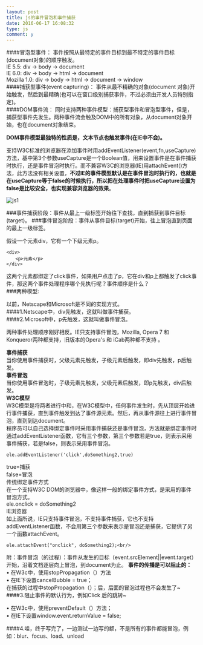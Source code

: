 ```yaml
---
layout: post
title: js的事件冒泡和事件捕获
date: 2016-06-17 16:08:32
type: js
comment: y
---
```


####冒泡型事件：
事件按照从最特定的事件目标到最不特定的事件目标(document对象)的顺序触发。<br/>
  IE 5.5: div -> body -> document<br/>
  IE 6.0: div -> body -> html -> document<br/>
  Mozilla 1.0: div -> body -> html -> document -> window<br/>
####捕获型事件(event capturing)：
事件从最不精确的对象(document 对象)开始触发，然后到最精确(也可以在窗口级别捕获事件，不过必须由开发人员特别指定)。<br/>
####DOM事件流：
同时支持两种事件模型：捕获型事件和冒泡型事件，但是，捕获型事件先发生。两种事件流会触及DOM中的所有对象，从document对象开始，也在document对象结束。<br/>
  
**DOM事件模型最独特的性质是，文本节点也触发事件(在IE中不会)。**<br/>

支持W3C标准的浏览器在添加事件时用addEventListener(event,fn,useCapture)方法，基中第3个参数useCapture是一个Boolean值，用来设置事件是在事件捕获时执行，还是事件冒泡时执行。而不兼容W3C的浏览器(IE)用attachEvent()方法，此方法没有相关设置，**不过IE的事件模型默认是在事件冒泡时执行的，也就是在useCapture等于false的时候执行，所以把在处理事件时把useCapture设置为false是比较安全，也实现兼容浏览器的效果**。

![js1](http://files.jb51.net/file_images/article/201310/20131028160201571.jpg)

###事件捕获阶段：事件从最上一级标签开始往下查找，直到捕获到事件目标(target)。
###事件冒泡阶段：事件从事件目标(target)开始，往上冒泡直到页面的最上一级标签。

假设一个元素div，它有一个下级元素p。<br/>
```
<div>
　　<p>元素</p>
</div>
```
这两个元素都绑定了click事件，如果用户点击了p，它在div和p上都触发了click事件，那这两个事件处理程序哪个先执行呢？事件顺序是什么？
 <br/>
###两种模型:<br/>

以前，Netscape和Microsoft是不同的实现方式。<br/>
####1.Netscape中，div先触发，这就叫做事件捕获。<br/>
####2.Microsoft中，p先触发，这就叫做事件冒泡。<br/>

两种事件处理顺序刚好相反。IE只支持事件冒泡，Mozilla, Opera 7 和 Konqueror两种都支持，旧版本的Opera's 和 iCab两种都不支持 。<br/>

**事件捕获**<br/>
当你使用事件捕获时，父级元素先触发，子级元素后触发，即div先触发，p后触发。<br/>
**事件冒泡**<br/>
当你使用事件冒泡时，子级元素先触发，父级元素后触发，即p先触发，div后触发。<br/>
**W3C模型**<br/>
W3C模型是将两者进行中和，在W3C模型中，任何事件发生时，先从顶层开始进行事件捕获，直到事件触发到达了事件源元素。然后，再从事件源往上进行事件冒泡，直到到达document。<br/>
程序员可以自己选择绑定事件时采用事件捕获还是事件冒泡，方法就是绑定事件时通过addEventListener函数，它有三个参数，第三个参数若是true，则表示采用事件捕获，若是false，则表示采用事件冒泡。<br/>
```
ele.addEventListener('click',doSomething2,true)
```
true=捕获<br/>
false=冒泡<br/>
传统绑定事件方式<br/>
在一个支持W3C DOM的浏览器中，像这样一般的绑定事件方式，是采用的事件冒泡方式。<br/>
ele.onclick = doSomething2<br/>
IE浏览器<br/>
如上面所说，IE只支持事件冒泡，不支持事件捕获，它也不支持addEventListener函数，不会用第三个参数来表示是冒泡还是捕获，它提供了另一个函数attachEvent。<br/>
```
ele.attachEvent("onclick", doSomething2);<br/>
```
附：事件冒泡（的过程）：事件从发生的目标（event.srcElement||event.target）开始，沿着文档逐层向上冒泡，到document为止。
**事件的传播是可以阻止的：**<br/>
• 在W3c中，使用stopPropagation（）方法<br/>
• 在IE下设置cancelBubble = true；<br/>
在捕获的过程中stopPropagation（）；后，后面的冒泡过程也不会发生了~<br/>
####3.阻止事件的默认行为，例如Click 后的跳转~<br/>

• 在W3c中，使用preventDefault（）方法；<br/>
• 在IE下设置window.event.returnValue = false;

####4.哇，终于写完了，一边测试一边写的额，不是所有的事件都能冒泡，例如：blur、focus、load、unload

